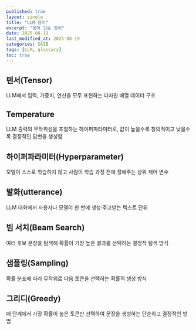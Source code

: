 ```yaml
---
published: true
layout: single
title: "LLM 용어"
excerpt: "용어 단순 정리"
date: 2025-08-19
last_modified_at: 2025-08-19
categories: [AI]
tags: [LLM, glossary]
toc: true
---
```


## 텐서(Tensor)
LLM에서 입력, 가중치, 연산을 모두 표현하는 다차원 배열 데이터 구조

## Temperature
LLM 출력의 무작위성을 조절하는 하이퍼파라미터로, 값이 높을수록 창의적이고 낮을수록 결정적인 답변을 생성함

## 하이퍼파라미터(Hyperparameter)
모델이 스스로 학습하지 않고 사람이 학습 과정 전에 정해주는 상위 제어 변수

## 발화(utterance)
LLM 대화에서 사용자나 모델이 한 번에 생성·주고받는 텍스트 단위

## 빔 서치(Beam Search)
여러 후보 문장을 탐색해 확률이 가장 높은 결과를 선택하는 결정적 탐색 방식

## 샘플링(Sampling)
확률 분포에 따라 무작위로 다음 토큰을 선택하는 확률적 생성 방식

## 그리디(Greedy)
매 단계에서 가장 확률이 높은 토큰만 선택하여 문장을 생성하는 단순하고 결정적인 방법


